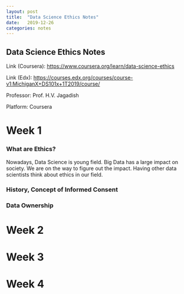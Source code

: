 ```yaml
---
layout: post
title:  "Data Science Ethics Notes"
date:   2019-12-26
categories: notes
---
```



## Data Science Ethics Notes
Link (Coursera): https://www.coursera.org/learn/data-science-ethics 

Link (Edx): https://courses.edx.org/courses/course-v1:MichiganX+DS101x+1T2019/course/ 

Professor: Prof. H.V. Jagadish 

Platform: Coursera 

# Week 1
### What are Ethics?
Nowadays, Data Science is young field. Big Data has a large impact on society. We are on the way to figure out the impact. 
Having other data scientists think about ethics in our field. 


### History, Concept of Informed Consent


### Data Ownership

# Week 2

# Week 3


# Week 4
